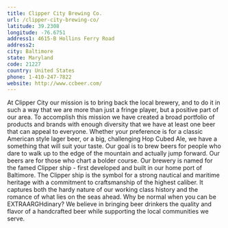 ```yaml
---
title: Clipper City Brewing Co.
url: /clipper-city-brewing-co/
latitude: 39.2308
longitude: -76.6751
address1: 4615-B Hollins Ferry Road
address2: 
city: Baltimore
state: Maryland
code: 21227
country: United States
phone: 1-410-247-7822
website: http://www.ccbeer.com/
---
```

At Clipper City our mission is to bring back the local brewery, and to do it in such a way that we are more than just a fringe player, but a positive part of our area. To accomplish this mission we have created a broad portfolio of products and brands with enough diversity that we have at least one beer that can appeal to everyone. Whether your preference is for a classic American style lager beer, or a big, challenging Hop Cubed Ale, we have a something that will suit your taste. Our goal is to brew beers for people who dare to walk up to the edge of the mountain and actually jump forward.  Our beers are for those who chart a bolder course.   Our brewery is named for the famed Clipper ship - first developed and built in our home port of Baltimore. The Clipper ship is the symbol for a strong nautical and maritime heritage with a commitment to craftsmanship of the highest caliber. It captures both the hardy nature of our working class history and the romance of what lies on the seas ahead. Why be normal when you can be EXTRAARGHdinary?  We believe in bringing beer drinkers the quality and flavor of a handcrafted beer while supporting the local communities we serve.

